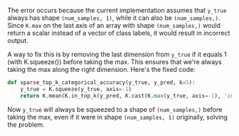 The error occurs because the current implementation assumes that `y_true` always has shape `(num_samples, 1)`, while it can also be `(num_samples,)`. Since `K.max` on the last axis of an array with shape `(num_samples,)` would return a scalar instead of a vector of class labels, it would result in incorrect output. 

A way to fix this is by removing the last dimension from `y_true` if it equals 1 (with K.squeeze()) before taking the max. This ensures that we're always taking the max along the right dimension. Here's the fixed code:

```python
def sparse_top_k_categorical_accuracy(y_true, y_pred, k=5):
    y_true = K.squeeze(y_true, axis=-1)
    return K.mean(K.in_top_k(y_pred, K.cast(K.max(y_true, axis=-1), 'int32'), k), axis=-1)
```

Now `y_true` will always be squeezed to a shape of `(num_samples,)` before taking the max, even if it were in shape `(num_samples, 1)` originally, solving the problem.